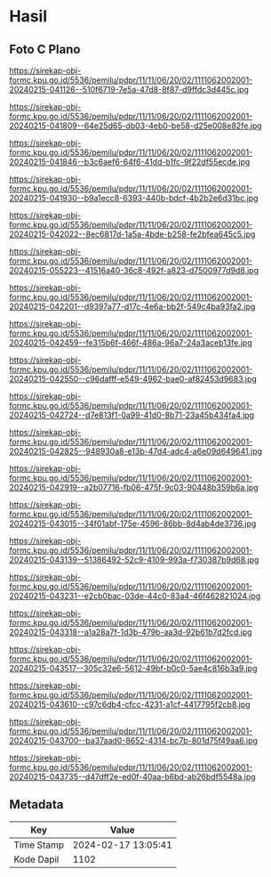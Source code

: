 # Hasil

## Foto C Plano

https://sirekap-obj-formc.kpu.go.id/5536/pemilu/pdpr/11/11/06/20/02/1111062002001-20240215-041126--510f6719-7e5a-47d8-8f87-d9ffdc3d445c.jpg

https://sirekap-obj-formc.kpu.go.id/5536/pemilu/pdpr/11/11/06/20/02/1111062002001-20240215-041809--64e25d65-db03-4eb0-be58-d25e008e82fe.jpg

https://sirekap-obj-formc.kpu.go.id/5536/pemilu/pdpr/11/11/06/20/02/1111062002001-20240215-041846--b3c6aef6-64f6-41dd-b1fc-9f22df55ecde.jpg

https://sirekap-obj-formc.kpu.go.id/5536/pemilu/pdpr/11/11/06/20/02/1111062002001-20240215-041930--b9a1ecc8-6393-440b-bdcf-4b2b2e6d31bc.jpg

https://sirekap-obj-formc.kpu.go.id/5536/pemilu/pdpr/11/11/06/20/02/1111062002001-20240215-042022--8ec6817d-1a5a-4bde-b258-fe2bfea645c5.jpg

https://sirekap-obj-formc.kpu.go.id/5536/pemilu/pdpr/11/11/06/20/02/1111062002001-20240215-055223--41516a40-36c8-492f-a823-d7500977d9d8.jpg

https://sirekap-obj-formc.kpu.go.id/5536/pemilu/pdpr/11/11/06/20/02/1111062002001-20240215-042201--d9397a77-d17c-4e6a-bb2f-549c4ba93fa2.jpg

https://sirekap-obj-formc.kpu.go.id/5536/pemilu/pdpr/11/11/06/20/02/1111062002001-20240215-042459--fe315b6f-466f-486a-96a7-24a3aceb13fe.jpg

https://sirekap-obj-formc.kpu.go.id/5536/pemilu/pdpr/11/11/06/20/02/1111062002001-20240215-042550--c96dafff-e549-4962-bae0-af82453d9683.jpg

https://sirekap-obj-formc.kpu.go.id/5536/pemilu/pdpr/11/11/06/20/02/1111062002001-20240215-042724--d7e813f1-0a99-41d0-8b71-23a45b434fa4.jpg

https://sirekap-obj-formc.kpu.go.id/5536/pemilu/pdpr/11/11/06/20/02/1111062002001-20240215-042825--948930a8-e13b-47d4-adc4-a6e09d649641.jpg

https://sirekap-obj-formc.kpu.go.id/5536/pemilu/pdpr/11/11/06/20/02/1111062002001-20240215-042919--a2b07716-fb06-475f-9c03-90448b359b6a.jpg

https://sirekap-obj-formc.kpu.go.id/5536/pemilu/pdpr/11/11/06/20/02/1111062002001-20240215-043015--34f01abf-175e-4596-86bb-8d4ab4de3736.jpg

https://sirekap-obj-formc.kpu.go.id/5536/pemilu/pdpr/11/11/06/20/02/1111062002001-20240215-043139--51386492-52c9-4109-993a-f730387b9d68.jpg

https://sirekap-obj-formc.kpu.go.id/5536/pemilu/pdpr/11/11/06/20/02/1111062002001-20240215-043231--e2cb0bac-03de-44c0-83a4-46f462821024.jpg

https://sirekap-obj-formc.kpu.go.id/5536/pemilu/pdpr/11/11/06/20/02/1111062002001-20240215-043318--a1a28a7f-1d3b-479b-aa3d-92b61b7d2fcd.jpg

https://sirekap-obj-formc.kpu.go.id/5536/pemilu/pdpr/11/11/06/20/02/1111062002001-20240215-043517--305c32e6-5612-49bf-b0c0-5ae4c816b3a9.jpg

https://sirekap-obj-formc.kpu.go.id/5536/pemilu/pdpr/11/11/06/20/02/1111062002001-20240215-043610--c97c6db4-cfcc-4231-a1cf-4417795f2cb8.jpg

https://sirekap-obj-formc.kpu.go.id/5536/pemilu/pdpr/11/11/06/20/02/1111062002001-20240215-043700--ba37aad0-8652-4314-bc7b-801d75f49aa6.jpg

https://sirekap-obj-formc.kpu.go.id/5536/pemilu/pdpr/11/11/06/20/02/1111062002001-20240215-043735--d47dff2e-ed0f-40aa-b6bd-ab26bdf5548a.jpg


## Metadata

| Key        | Value               |
| ---------- | ------------------- |
| Time Stamp | 2024-02-17 13:05:41 |
| Kode Dapil | 1102                |




